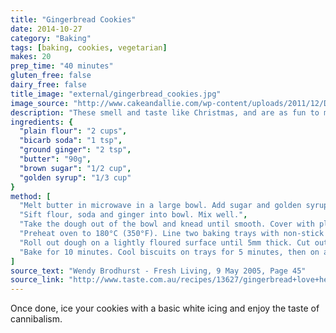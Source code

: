 ```yaml
---
title: "Gingerbread Cookies"
date: 2014-10-27
category: "Baking"
tags: [baking, cookies, vegetarian]
makes: 20
prep_time: "40 minutes"
gluten_free: false
dairy_free: false
title_image: "external/gingerbread_cookies.jpg"
image_source: "http://www.cakeandallie.com/wp-content/uploads/2011/12/DSC_0127.jpg"
description: "These smell and taste like Christmas, and are as fun to make as they are to eat"
ingredients: {
  "plain flour": "2 cups",
  "bicarb soda": "1 tsp",
  "ground ginger": "2 tsp",
  "butter": "90g",
  "brown sugar": "1/2 cup",
  "golden syrup": "1/3 cup"
}
method: [
  "Melt butter in microwave in a large bowl. Add sugar and golden syrup, mix, then heat again in microwave.",
  "Sift flour, soda and ginger into bowl. Mix well.",
  "Take the dough out of the bowl and knead until smooth. Cover with plastic and chill for 15-30 minutes.",
  "Preheat oven to 180°C (350°F). Line two baking trays with non-stick baking paper.",
  "Roll out dough on a lightly floured surface until 5mm thick. Cut out shapes and carefully place onto trays.",
  "Bake for 10 minutes. Cool biscuits on trays for 5 minutes, then on a wire rack until completely cool."
]
source_text: "Wendy Brodhurst - Fresh Living, 9 May 2005, Page 45"
source_link: "http://www.taste.com.au/recipes/13627/gingerbread+love+hearts"
---
```

Once done, ice your cookies with a basic white icing and enjoy the taste of cannibalism.
